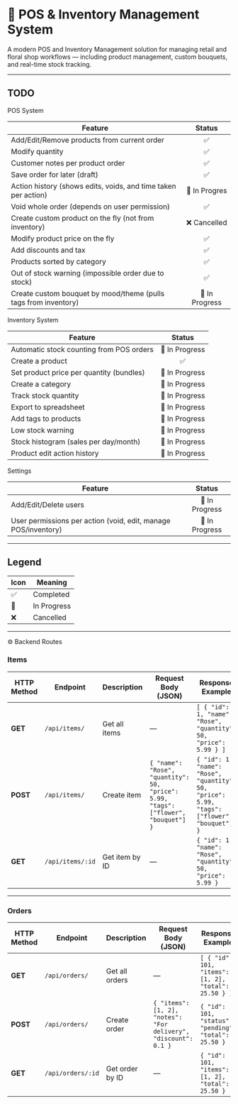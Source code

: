 # 💐 POS & Inventory Management System

A modern POS and Inventory Management solution for managing retail and floral shop workflows — including product management, custom bouquets, and real-time stock tracking.

---
## TODO

POS System

| Feature | Status |
|----------|:------:|
| Add/Edit/Remove products from current order | ✅ |
| Modify quantity | ✅ |
| Customer notes per product order | ✅ |
| Save order for later (draft) | ✅ |
| Action history (shows edits, voids, and time taken per action) | 🚧 In Progres |
| Void whole order (depends on user permission) | ✅ |
| Create custom product on the fly (not from inventory) | ❌ Cancelled |
| Modify product price on the fly | ✅ |
| Add discounts and tax | ✅ |
| Products sorted by category | ✅ |
| Out of stock warning (impossible order due to stock) | ✅ |
| Create custom bouquet by mood/theme (pulls tags from inventory) | 🚧 In Progress |


Inventory System

| Feature | Status |
|----------|:------:|
| Automatic stock counting from POS orders | 🚧 In Progress |
| Create a product | ✅ |
| Set product price per quantity (bundles) | 🚧 In Progress |
| Create a category | 🚧 In Progress |
| Track stock quantity | 🚧 In Progress |
| Export to spreadsheet | 🚧 In Progress |
| Add tags to products | 🚧 In Progress |
| Low stock warning | 🚧 In Progress |
| Stock histogram (sales per day/month) | 🚧 In Progress |
| Product edit action history | 🚧 In Progress |



Settings

| Feature | Status |
|----------|:------:|
| Add/Edit/Delete users | 🚧 In Progress |
| User permissions per action (void, edit, manage POS/inventory) | 🚧 In Progress |

---

## Legend

| Icon | Meaning |
|------|----------|
| ✅ | Completed |
| 🚧 | In Progress |
| ❌ | Cancelled |


---


⚙️ Backend Routes



###  **Items**

| HTTP Method | Endpoint | Description | Request Body (JSON) | Response Example |
|--------------|-----------|--------------|----------------------|------------------|
| **GET** | `/api/items/` | Get all items | — | `[ { "id": 1, "name": "Rose", "quantity": 50, "price": 5.99 } ]` |
| **POST** | `/api/items/` | Create item | `{ "name": "Rose", "quantity": 50, "price": 5.99, "tags": ["flower", "bouquet"] }` | `{ "id": 1, "name": "Rose", "quantity": 50, "price": 5.99, "tags": ["flower", "bouquet"] }` |
| **GET** | `/api/items/:id` | Get item by ID | — | `{ "id": 1, "name": "Rose", "quantity": 50, "price": 5.99 }` |

---

###  **Orders**

| HTTP Method | Endpoint | Description | Request Body (JSON) | Response Example |
|--------------|-----------|--------------|----------------------|------------------|
| **GET** | `/api/orders/` | Get all orders | — | `[ { "id": 101, "items": [1, 2], "total": 25.50 } ]` |
| **POST** | `/api/orders/` | Create order | `{ "items": [1, 2], "notes": "For delivery", "discount": 0.1 }` | `{ "id": 101, "status": "pending", "total": 25.50 }` |
| **GET** | `/api/orders/:id` | Get order by ID | — | `{ "id": 101, "items": [1, 2], "total": 25.50 }` |
